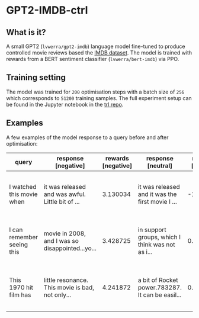 # GPT2-IMDB-ctrl

## What is it?
A small GPT2 (`lvwerra/gpt2-imdb`) language model fine-tuned to produce controlled movie reviews based the [IMDB dataset](https://www.kaggle.com/lakshmi25npathi/imdb-dataset-of-50k-movie-reviews). The model is trained with rewards from a BERT sentiment classifier (`lvwerra/bert-imdb`) via PPO.

## Training setting
The model was trained for `200` optimisation steps with a batch size of `256` which corresponds to `51200` training samples. The full experiment setup can be found in the Jupyter notebook in the [trl repo](https://lvwerra.github.io/trl/05-gpt2-sentiment-ppo-training/).

## Examples
A few examples of the model response to a query before and after optimisation:





| query | response [negative] | rewards [negative] | response [neutral] | rewards [neutral] | response [positive] | rewards [positive] |
|-------|---------------------|--------------------|--------------------|-------------------|---------------------|--------------------|
|I watched this movie when|it was released and was awful. Little bit of ...|3.130034|it was released and it was the first movie I ...|-1.351991|I was younger it was wonderful. The new play ...|4.232218|
|I can remember seeing this|movie in 2008, and I was so disappointed...yo...|3.428725|in support groups, which I think was not as i...|0.213288|movie, and it is one of my favorite movies ev...|4.168838|
|This 1970 hit film has|little resonance. This movie is bad, not only...|4.241872|a bit of Rocket power.783287. It can be easil...|0.849278|the best formula for comedy and is't just jus...|4.208804|


